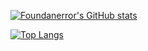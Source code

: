 [![Foundanerror's GitHub stats](https://github-readme-stats.vercel.app/api?username=foundanerror&count_private=true&show_icons=true&theme=vue-dark)](https://github.com/foundanerror)

[![Top Langs](https://github-readme-stats.vercel.app/api/top-langs/?username=foundanerror&layout=compact)](https://github.com/foundanerror)
